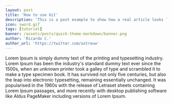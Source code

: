 ```yaml
---
layout: post
title: 'How to use Git'
description: 'This is a post example to show how a real article looks like using the quick theme.'
icon: sword.gif
tags: [tutorial]
banner: /assets/posts/quick-theme-markdown/banner.png
author: 'Ricardo C.'
author_url: 'https://twitter.com/astreuw'
---
```


Lorem Ipsum is simply dummy text of the printing and typesetting industry. Lorem Ipsum has been the industry's standard dummy text ever since the 1500s, when an unknown printer took a galley of type and scrambled it to make a type specimen book. It has survived not only five centuries, but also the leap into electronic typesetting, remaining essentially unchanged. It was popularised in the 1960s with the release of Letraset sheets containing Lorem Ipsum passages, and more recently with desktop publishing software like Aldus PageMaker including versions of Lorem Ipsum.